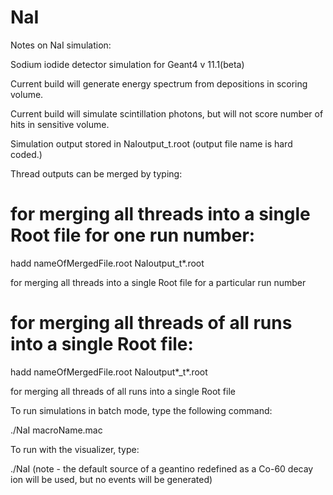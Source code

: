 # NaI

Notes on NaI simulation:

Sodium iodide detector simulation for Geant4 v 11.1(beta)

Current build will generate energy spectrum from depositions in scoring volume.

Current build will simulate scintillation photons, but will not score number of hits in sensitive volume.

Simulation output stored in NaIoutput<RunNumber>_t<threadNumber>.root (output file name is hard coded.)

Thread outputs can be merged by typing:

# for merging all threads into a single Root file for one run number:
hadd nameOfMergedFile.root NaIoutput<RunNumber>_t*.root

for merging all threads into a single Root file for a particular run number

# for merging all threads of all runs into a single Root file:
hadd nameOfMergedFile.root NaIoutput*_t*.root

for merging all threads of all runs into a single Root file

To run simulations in batch mode, type the following command:

./NaI macroName.mac

To run with the visualizer, type:

./NaI
 (note - the default source of a geantino redefined as a Co-60 decay ion will be used, but no events will be generated)

